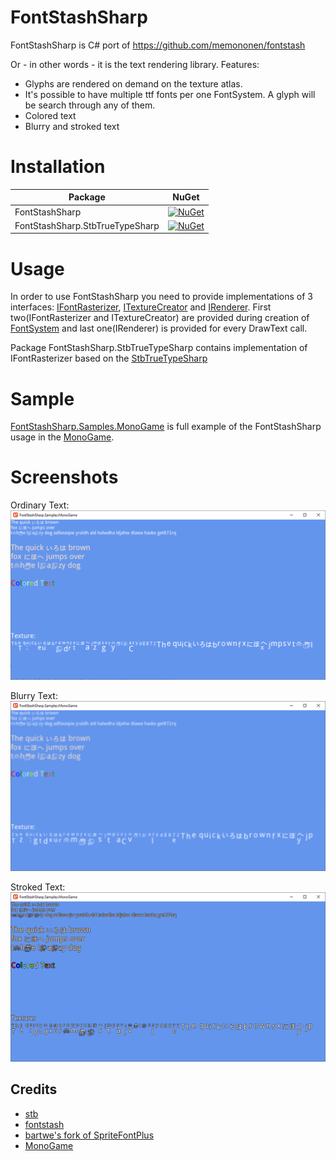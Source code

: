 # FontStashSharp
FontStashSharp is C# port of https://github.com/memononen/fontstash

Or - in other words - it is the text rendering library.
Features:
* Glyphs are rendered on demand on the texture atlas.
* It's possible to have multiple ttf fonts per one FontSystem. A glyph will be search through any of them.
* Colored text
* Blurry and stroked text

# Installation
Package|NuGet
-------|-----
FontStashSharp|[![NuGet](https://img.shields.io/nuget/v/FontStashSharp.svg)](https://www.nuget.org/packages/FontStashSharp/)
FontStashSharp.StbTrueTypeSharp|[![NuGet](https://img.shields.io/nuget/v/FontStashSharp.StbTrueTypeSharp.svg)](https://www.nuget.org/packages/FontStashSharp.StbTrueTypeSharp/)

# Usage
In order to use FontStashSharp you need to provide implementations of 3 interfaces: [IFontRasterizer](src/FontStashSharp/Interfaces/IFontLoader.cs), [ITextureCreator](src/FontStashSharp/Interfaces/ITextureCreator.cs) and [IRenderer](src/FontStashSharp/Interfaces/IRenderer.cs). First two(IFontRasterizer and ITextureCreator) are provided during creation of [FontSystem](src/FontStashSharp/FontSystem.cs) and last one(IRenderer) is provided for every DrawText call.

Package FontStashSharp.StbTrueTypeSharp contains implementation of IFontRasterizer based on the [StbTrueTypeSharp](https://github.com/StbSharp/StbTrueTypeSharp)

# Sample
[FontStashSharp.Samples.MonoGame](samples/FontStashSharp.Samples.MonoGame) is full example of the FontStashSharp usage in the [MonoGame](https://www.monogame.net/).

# Screenshots
Ordinary Text:
![](/screenshots/simple.png)

Blurry Text:
![](/screenshots/blurry.png)

Stroked Text:
![](/screenshots/stroked.png)

## Credits
* [stb](https://github.com/nothings/stb)
* [fontstash](https://github.com/memononen/fontstash)
* [bartwe's fork of SpriteFontPlus](https://github.com/bartwe/SpriteFontPlus)
* [MonoGame](http://www.monogame.net/)

